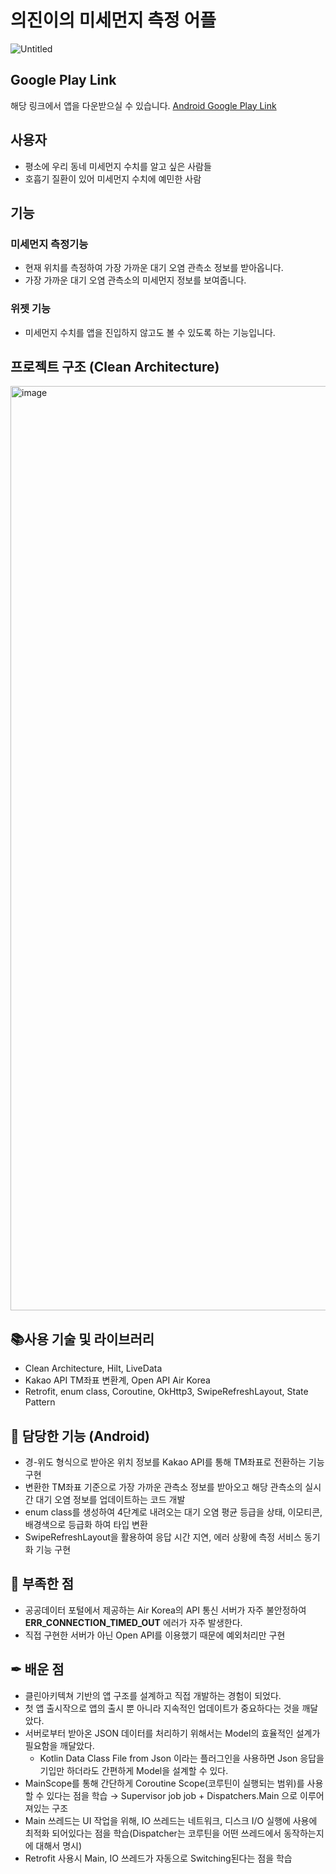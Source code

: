 # 의진이의 미세먼지 측정 어플
![Untitled](https://user-images.githubusercontent.com/93872496/222878428-0f8bfc31-972a-49eb-b280-1b791d0f416d.jpeg)


## Google Play Link
해당 링크에서 앱을 다운받으실 수 있습니다.
[Android Google Play Link](https://play.google.com/store/apps/details?id=com.org.kej.finedust)



## 사용자
- 평소에 우리 동네 미세먼지 수치를 알고 싶은 사람들
- 호흡기 질환이 있어 미세먼지 수치에 예민한 사람



## 기능
### 미세먼지 측정기능
- 현재 위치를 측정하여 가장 가까운 대기 오염 관측소 정보를 받아옵니다.
- 가장 가까운 대기 오염 관측소의 미세먼지 정보를 보여줍니다.



### 위젯 기능
- 미세먼지 수치를 앱을 진입하지 않고도 볼 수 있도록 하는 기능입니다.



## 프로젝트 구조 (Clean Architecture)
<img width="1479" alt="image" src="https://user-images.githubusercontent.com/93872496/222882074-82fa9955-46ce-4c33-90c8-aa953cffdba2.png">



## 📚사용 기술 및 라이브러리

- Clean Architecture, Hilt, LiveData
- Kakao API TM좌표 변환계, Open API Air Korea
- Retrofit, enum class, Coroutine, OkHttp3, SwipeRefreshLayout, State Pattern

## 📱 담당한 기능 (Android)

- 경-위도 형식으로 받아온 위치 정보를 Kakao API를 통해 TM좌표로 전환하는 기능 구현
- 변환한 TM좌표 기준으로 가장 가까운 관측소 정보를 받아오고 해당 관측소의 실시간 대기 오염 정보를 업데이트하는 코드 개발
- enum class를 생성하여 4단계로 내려오는 대기 오염 평균 등급을 상태, 이모티콘, 배경색으로 등급화 하여 타입 변환
- SwipeRefreshLayout을 활용하여 응답 시간 지연, 에러 상황에 측정 서비스 동기화 기능 구현

## 🔔 부족한 점

- 공공데이터 포털에서 제공하는 Air Korea의 API 통신 서버가 자주 불안정하여 ****ERR_CONNECTION_TIMED_OUT**** 에러가 자주 발생한다.
- 직접 구현한 서버가 아닌 Open API를 이용했기 때문에 예외처리만 구현

## ✒ 배운 점

- 클린아키텍쳐 기반의 앱 구조를 설계하고 직접 개발하는 경험이 되었다.
- 첫 앱 출시작으로 앱의 출시 뿐 아니라 지속적인 업데이트가 중요하다는 것을 깨달았다.
- 서버로부터 받아온 JSON 데이터를 처리하기 위해서는 Model의 효율적인 설계가 필요함을 깨달았다.
    - Kotlin Data Class File from Json 이라는 플러그인을 사용하면 Json 응답을 기입만 하더라도 간편하게 Model을 설계할 수 있다.
- MainScope를 통해 간단하게 Coroutine Scope(코루틴이 실행되는 범위)를 사용할 수 있다는 점을 학습 
→ Supervisor job job +  Dispatchers.Main 으로 이루어져있는 구조
- Main 쓰레드는 UI 작업을 위해, IO 쓰레드는 네트워크, 디스크 I/O 실행에 사용에 최적화 되어있다는 점을 학습(Dispatcher는 코루틴을 어떤 쓰레드에서 동작하는지에 대해서 명시)
- Retrofit 사용시 Main, IO 쓰레드가 자동으로 Switching된다는 점을 학습
